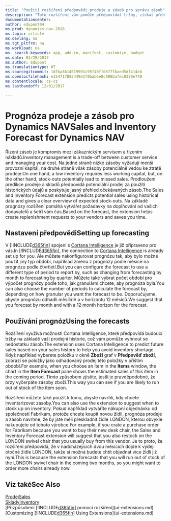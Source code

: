 ```yaml
---
title: "Použití rozšíření předpovědi prodeje a zásob pro správu zásob"
description: "Toto rozšíření vám pomůže předpovídat tržby, získat přehled o očekávaných zásobách a dokonce vám pomůže vytvářet požadavky dodavatelů na doplňování."
documentationcenter: 
author: edupont04
ms.prod: dynamics-nav-2018
ms.topic: article
ms.devlang: na
ms.tgt_pltfrm: na
ms.workload: na
ms. search.keywords: app, add-in, manifest, customize, budget
ms.date: 03/29/2017
ms.author: edupont
ms.translationtype: HT
ms.sourcegitcommit: 1dfba8b14019991c95f40ffd5f7fbaed5df414eb
ms.openlocfilehash: e154717885449e1f0bab6e8c988bafec8330e740
ms.contentlocale: cs-cz
ms.lasthandoff: 12/01/2017

---
```

# <a name="sales-and-inventory-forecast-for-dynamics-nav"></a><span data-ttu-id="bb4ee-103">Prognóza prodeje a zásob pro Dynamics NAV</span><span class="sxs-lookup"><span data-stu-id="bb4ee-103">Sales and Inventory Forecast for Dynamics NAV</span></span>
<span data-ttu-id="bb4ee-104">Řízení zásob je kompromis mezi zákaznickým servisem a řízením nákladů.</span><span class="sxs-lookup"><span data-stu-id="bb4ee-104">Inventory management is a trade-off between customer service and managing your cost.</span></span> <span data-ttu-id="bb4ee-105">Na jedné straně nízké zásoby vyžadují menší provozní kapitál, na druhé straně však zásoby potenciálně vedou ke ztrátě prodeje.</span><span class="sxs-lookup"><span data-stu-id="bb4ee-105">On one hand, a low inventory requires less working capital, but, on the other hand, stock-outs potentially lead to missed sales.</span></span> <span data-ttu-id="bb4ee-106">Prodloužení predikce prodeje a skladů předpovídá potenciální prodej za použití historických údajů a poskytuje jasný přehled očekávaných zásob.</span><span class="sxs-lookup"><span data-stu-id="bb4ee-106">The Sales and Inventory Forecast extension predicts potential sales using historical data and gives a clear overview of expected stock-outs.</span></span> <span data-ttu-id="bb4ee-107">Na základě prognózy rozšíření pomáhá vytvářet požadavky na doplňování od vašich dodavatelů a šetří vám čas.</span><span class="sxs-lookup"><span data-stu-id="bb4ee-107">Based on the forecast, the extension helps create replenishment requests to your vendors and saves you time.</span></span>  

## <a name="setting-up-forecasting"></a><span data-ttu-id="bb4ee-108">Nastavení předpovědi</span><span class="sxs-lookup"><span data-stu-id="bb4ee-108">Setting up forecasting</span></span>
<span data-ttu-id="bb4ee-109">V [!INCLUDE[d365fin](includes/d365fin_md.md)] spojení s [Cortana Intelligence](https://www.microsoft.com/en-us/cloud-platform/what-is-cortana-intelligence-suite) je již připraveno pro vás.</span><span class="sxs-lookup"><span data-stu-id="bb4ee-109">In [!INCLUDE[d365fin](includes/d365fin_md.md)], the connection to [Cortana Intelligence](https://www.microsoft.com/en-us/cloud-platform/what-is-cortana-intelligence-suite) is already set up for you.</span></span> <span data-ttu-id="bb4ee-110">Ale můžete nakonfigurovat prognózu tak, aby bylo možné použít jiný typ období, například změnu z prognózy podle měsíce na prognózu podle čtvrtletí.</span><span class="sxs-lookup"><span data-stu-id="bb4ee-110">But you can configure the forecast to use a different type of period to report by, such as changing from forecasting by month to forecasting by quarter.</span></span> <span data-ttu-id="bb4ee-111">Můžete také vybrat počet období pro výpočet prognózy podle toho, jak granulární chcete, aby prognóza byla.</span><span class="sxs-lookup"><span data-stu-id="bb4ee-111">You can also choose the number of periods to calculate the forecast by, depending on how granular you want the forecast to be.</span></span> <span data-ttu-id="bb4ee-112">Doporučujeme, abyste prognózu odhadli měsíčně a v horizontu 12 měsíců.</span><span class="sxs-lookup"><span data-stu-id="bb4ee-112">We suggest that you forecast by month and with a 12 month horizon for the forecast.</span></span>  

## <a name="using-the-forecasts"></a><span data-ttu-id="bb4ee-113">Používání prognóz</span><span class="sxs-lookup"><span data-stu-id="bb4ee-113">Using the forecasts</span></span>
<span data-ttu-id="bb4ee-114">Rozšíření využívá možnosti Cortana Intelligence, které předpovídá budoucí tržby na základě vaší prodejní historie, což vám pomůže vyhnout se nedostatku zásob.</span><span class="sxs-lookup"><span data-stu-id="bb4ee-114">The extension uses Cortana Intelligence to predict future sales based on your sales history to help you avoid inventory shortage.</span></span> <span data-ttu-id="bb4ee-115">Když například vyberete položku v okně **Zboží** graf v  **Předpověď zboží**, zobrazí se položky jako odhadovaný prodej této položky v příštím období.</span><span class="sxs-lookup"><span data-stu-id="bb4ee-115">For example, when you choose an item in the **Items** window, the chart in the **Item Forecast** pane shows the estimated sales of this item in the coming period.</span></span> <span data-ttu-id="bb4ee-116">Tímto způsobem zjistíte, jestli je pravděpodobné, že brzy vyčerpáte zásoby zboží.</span><span class="sxs-lookup"><span data-stu-id="bb4ee-116">This way you can see if you are likely to run out of stock of the item soon.</span></span>  

<span data-ttu-id="bb4ee-117">Rozšíření můžete také použít k tomu, abyste navrhli, kdy chcete inventarizovat zásoby.</span><span class="sxs-lookup"><span data-stu-id="bb4ee-117">You can also use the extension to suggest when to stock up on inventory.</span></span> <span data-ttu-id="bb4ee-118">Pokud například vytváříte nákupní objednávku od společnosti Fabrikam, protože chcete koupit novou židli, prognóza prodeje a zásob navrhne, že by jste měli přeskladnit židle LONDON, kterou obvykle nakupujete od tohoto výrobce.</span><span class="sxs-lookup"><span data-stu-id="bb4ee-118">For example, if you crate a purchase order for Fabrikam because you want to buy their new desk chair, the Sales and Inventory Forecast extension will suggest that you also restock on the LONDON swivel chair that you usually buy from this vendor.</span></span> <span data-ttu-id="bb4ee-119">Je to proto, že rozšíření předpovídá, že v nadcházejících dvou měsících dojde k výdeji otočné židle LONDON, takže si možná budete chtít objednat více židlí již nyní.</span><span class="sxs-lookup"><span data-stu-id="bb4ee-119">This is because the extension forecasts that you will run out of stock of the LONDON swivel chair in the coming two months, so you might want to order more chairs already now.</span></span>  

## <a name="see-also"></a><span data-ttu-id="bb4ee-120">Viz také</span><span class="sxs-lookup"><span data-stu-id="bb4ee-120">See Also</span></span>
[<span data-ttu-id="bb4ee-121">Prodej</span><span class="sxs-lookup"><span data-stu-id="bb4ee-121">Sales</span></span>](sales-manage-sales.md)  
[<span data-ttu-id="bb4ee-122">Sklady</span><span class="sxs-lookup"><span data-stu-id="bb4ee-122">Inventory</span></span>](inventory-manage-inventory.md)  
<span data-ttu-id="bb4ee-123">[Přizpůsobení [!INCLUDE[d365fin](includes/d365fin_md.md)] pomocí rozšíření](ui-extensions.md)</span><span class="sxs-lookup"><span data-stu-id="bb4ee-123">[Customizing [!INCLUDE[d365fin](includes/d365fin_md.md)] Using Extensions](ui-extensions.md)</span></span>  

